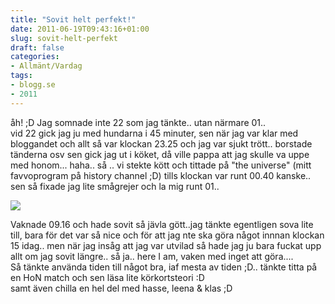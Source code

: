 ```yaml
---
title: "Sovit helt perfekt!"
date: 2011-06-19T09:43:16+01:00
slug: sovit-helt-perfekt
draft: false
categories:
- Allmänt/Vardag
tags:
- blogg.se
- 2011
---
```

åh! ;D Jag somnade inte 22 som jag tänkte.. utan närmare 01..  
vid 22 gick jag ju med hundarna i 45 minuter, sen när jag var klar med bloggandet och allt så var klockan 23.25 och jag var sjukt trött.. borstade tänderna osv sen gick jag ut i köket, då ville pappa att jag skulle va uppe med honom... haha.. så .. vi stekte kött och tittade på "the universe" (mitt favvoprogram på history channel ;D) tills klockan var runt 00.40 kanske.. sen så fixade jag lite smågrejer och la mig runt 01..  
  
![](/assets/images/blogg.se/dsc05983_153487948.jpg)  
  
Vaknade 09.16 och hade sovit så jävla gött..jag tänkte egentligen sova lite till, bara för det var så nice och för att jag nte ska göra något innnan klockan 15 idag.. men när jag insåg att jag var utvilad så hade jag ju bara fuckat upp allt om jag sovit längre.. så ja.. here I am, vaken med inget att göra....  
Så tänkte använda tiden till något bra, iaf mesta av tiden ;D.. tänkte titta på en HoN match och sen läsa lite körkortsteori :D  
samt även chilla en hel del med hasse, leena & klas ;D